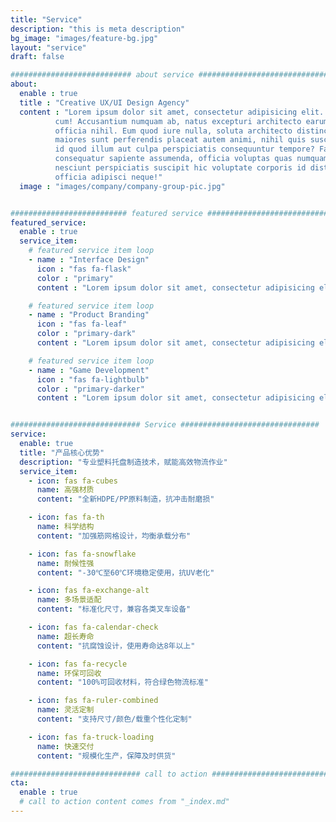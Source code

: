 ```yaml
---
title: "Service"
description: "this is meta description"
bg_image: "images/feature-bg.jpg"
layout: "service"
draft: false

########################### about service #############################
about:
  enable : true
  title : "Creative UX/UI Design Agency"
  content : "Lorem ipsum dolor sit amet, consectetur adipisicing elit. Voluptate soluta corporis odit, optio
          cum! Accusantium numquam ab, natus excepturi architecto earum ipsa aliquam, illum, omnis rerum, eveniet
          officia nihil. Eum quod iure nulla, soluta architecto distinctio. Nesciunt odio ullam expedita, neque fugit
          maiores sunt perferendis placeat autem animi, nihil quis suscipit quibusdam ut reiciendis doloribus natus nemo
          id quod illum aut culpa perspiciatis consequuntur tempore? Facilis nam vitae iure quisquam eius harum
          consequatur sapiente assumenda, officia voluptas quas numquam placeat, alias molestias nisi laudantium
          nesciunt perspiciatis suscipit hic voluptate corporis id distinctio earum. Dolor reprehenderit fuga dolore
          officia adipisci neque!"
  image : "images/company/company-group-pic.jpg"


########################## featured service ############################
featured_service:
  enable : true
  service_item:
    # featured service item loop
    - name : "Interface Design"
      icon : "fas fa-flask"
      color : "primary"
      content : "Lorem ipsum dolor sit amet, consectetur adipisicing elit. Saepe enim impedit repudiandae omnis est temporibus."

    # featured service item loop
    - name : "Product Branding"
      icon : "fas fa-leaf"
      color : "primary-dark"
      content : "Lorem ipsum dolor sit amet, consectetur adipisicing elit. Saepe enim impedit repudiandae omnis est temporibus."

    # featured service item loop
    - name : "Game Development"
      icon : "fas fa-lightbulb"
      color : "primary-darker"
      content : "Lorem ipsum dolor sit amet, consectetur adipisicing elit. Saepe enim impedit repudiandae omnis est temporibus."


############################# Service ###############################
service:
  enable: true
  title: "产品核心优势"
  description: "专业塑料托盘制造技术，赋能高效物流作业"
  service_item:
    - icon: fas fa-cubes
      name: 高强材质
      content: "全新HDPE/PP原料制造，抗冲击耐磨损"

    - icon: fas fa-th
      name: 科学结构
      content: "加强筋网格设计，均衡承载分布"

    - icon: fas fa-snowflake
      name: 耐候性强
      content: "-30℃至60℃环境稳定使用，抗UV老化"

    - icon: fas fa-exchange-alt
      name: 多场景适配
      content: "标准化尺寸，兼容各类叉车设备"

    - icon: fas fa-calendar-check
      name: 超长寿命
      content: "抗腐蚀设计，使用寿命达8年以上"

    - icon: fas fa-recycle
      name: 环保可回收
      content: "100%可回收材料，符合绿色物流标准"

    - icon: fas fa-ruler-combined
      name: 灵活定制
      content: "支持尺寸/颜色/载重个性化定制"

    - icon: fas fa-truck-loading
      name: 快速交付
      content: "规模化生产，保障及时供货"

############################# call to action #################################
cta:
  enable : true
  # call to action content comes from "_index.md"
---
```

